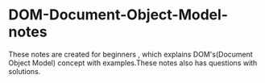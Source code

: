 # DOM-Document-Object-Model-notes
These notes are created for beginners , which explains DOM's(Document Object Model) concept with examples.These notes also has questions with solutions.
